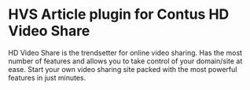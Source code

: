 HVS Article plugin for Contus HD Video Share
=====================

HD Video Share is the trendsetter for online video sharing. Has the most number of features and allows you to take control of your domain/site at ease. Start your own video sharing site packed with the most powerful features in just minutes.
